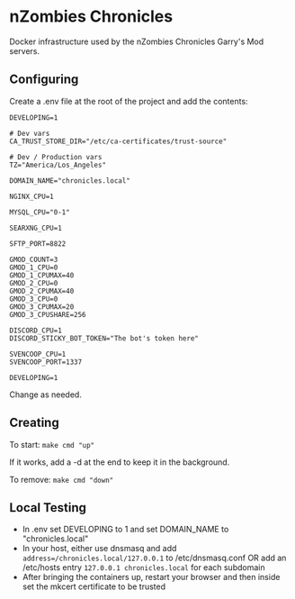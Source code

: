 # nZombies Chronicles
Docker infrastructure used by the nZombies Chronicles Garry's Mod servers. 

## Configuring
Create a .env file at the root of the project and add the contents:

```
DEVELOPING=1

# Dev vars
CA_TRUST_STORE_DIR="/etc/ca-certificates/trust-source"

# Dev / Production vars
TZ="America/Los_Angeles"

DOMAIN_NAME="chronicles.local"

NGINX_CPU=1

MYSQL_CPU="0-1"

SEARXNG_CPU=1

SFTP_PORT=8822

GMOD_COUNT=3
GMOD_1_CPU=0
GMOD_1_CPUMAX=40
GMOD_2_CPU=0
GMOD_2_CPUMAX=40
GMOD_3_CPU=0
GMOD_3_CPUMAX=20
GMOD_3_CPUSHARE=256

DISCORD_CPU=1
DISCORD_STICKY_BOT_TOKEN="The bot's token here"

SVENCOOP_CPU=1
SVENCOOP_PORT=1337

DEVELOPING=1
```

Change as needed.

## Creating
To start:
`make cmd "up"`

If it works, add a -d at the end to keep it in the background.

To remove:
`make cmd "down"`

## Local Testing
* In .env set DEVELOPING to 1 and set DOMAIN_NAME to "chronicles.local"
* In your host, either use dnsmasq and add `address=/chronicles.local/127.0.0.1` to /etc/dnsmasq.conf OR add an /etc/hosts entry `127.0.0.1 chronicles.local` for each subdomain
* After bringing the containers up, restart your browser and then inside set the mkcert certificate to be trusted


